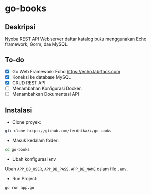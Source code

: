 # go-books

## Deskripsi

Nyoba REST API Web server daftar katalog buku menggunakan Echo framework, Gorm, dan MySQL.

## To-do

- [x] Go Web Framework: Echo https://echo.labstack.com
- [x] Koneksi ke database MySQL
- [x] CRUD REST API
- [ ] Menambahan Konfigurasi Docker.
- [ ] Menambahkan Dokumentasi API

## Instalasi

* Clone proyek:

```bash
git clone https://github.com/ferdhika31/go-books
```

* Masuk kedalam folder:

```bash
cd go-books
```

* Ubah konfigurasi env

Ubah `APP_DB_USER`, `APP_DB_PASS`, `APP_DB_NAME` dalam file `.env`.

* Run Project:

```bash
go run app.go
```
